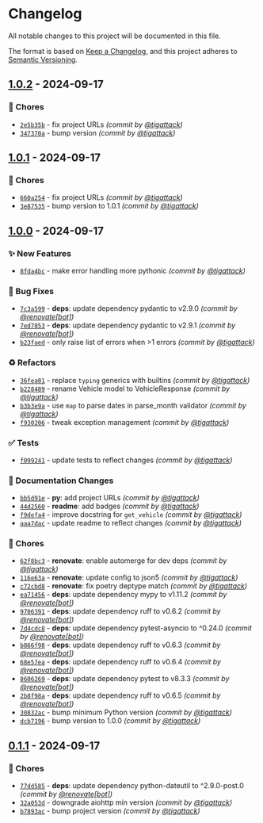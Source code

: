 # Changelog
All notable changes to this project will be documented in this file.

The format is based on [Keep a Changelog](https://keepachangelog.com/en/1.0.0/),
and this project adheres to [Semantic Versioning](https://semver.org/spec/v2.0.0.html).

## [1.0.2] - 2024-09-17
### :wrench: Chores
- [`2e5b35b`](https://github.com/tigattack/dvla-ves-api-py/commit/2e5b35bc73aa00ae58ea2bb2f85269b618088557) - fix project URLs *(commit by [@tigattack](https://github.com/tigattack))*
- [`347370a`](https://github.com/tigattack/dvla-ves-api-py/commit/347370a5483b71830f0880768449b5886b0deefc) - bump version *(commit by [@tigattack](https://github.com/tigattack))*


## [1.0.1] - 2024-09-17
### :wrench: Chores
- [`660a254`](https://github.com/tigattack/dvla-ves-api-py/commit/660a254888016c3f4112da8119e61d9edfbaa002) - fix project URLs *(commit by [@tigattack](https://github.com/tigattack))*
- [`3e87535`](https://github.com/tigattack/dvla-ves-api-py/commit/3e875351ecf146ebed73adeacb62a11cba97e7b8) - bump version to 1.0.1 *(commit by [@tigattack](https://github.com/tigattack))*


## [1.0.0] - 2024-09-17
### :sparkles: New Features
- [`8fda4bc`](https://github.com/tigattack/dvla-ves-api-py/commit/8fda4bca1224c17a24d0200036f5786bc9bee6e1) - make error handling more pythonic *(commit by [@tigattack](https://github.com/tigattack))*

### :bug: Bug Fixes
- [`7c3a599`](https://github.com/tigattack/dvla-ves-api-py/commit/7c3a5993d2b6c3e2da9a1df9e6a11c79c42d9fa3) - **deps**: update dependency pydantic to v2.9.0 *(commit by [@renovate[bot]](https://github.com/apps/renovate))*
- [`7ed7853`](https://github.com/tigattack/dvla-ves-api-py/commit/7ed7853c1f357a46ce6fb7c7b0c362838341e0e0) - **deps**: update dependency pydantic to v2.9.1 *(commit by [@renovate[bot]](https://github.com/apps/renovate))*
- [`b23faed`](https://github.com/tigattack/dvla-ves-api-py/commit/b23faedcbbae4d3d764e6d5e37484d09ccaccedd) - only raise list of errors when >1 errors *(commit by [@tigattack](https://github.com/tigattack))*

### :recycle: Refactors
- [`36fea01`](https://github.com/tigattack/dvla-ves-api-py/commit/36fea01a1dd6dadf5dee27da6247ae41b9b35228) - replace `typing` generics with builtins *(commit by [@tigattack](https://github.com/tigattack))*
- [`b228489`](https://github.com/tigattack/dvla-ves-api-py/commit/b22848904b671ece435120ce1353282ca75acf71) - rename Vehicle model to VehicleResponse *(commit by [@tigattack](https://github.com/tigattack))*
- [`b3b3e9a`](https://github.com/tigattack/dvla-ves-api-py/commit/b3b3e9a317f0434cdc318fefd39f6df97f045eeb) - use `map` to parse dates in parse_month validator *(commit by [@tigattack](https://github.com/tigattack))*
- [`f930206`](https://github.com/tigattack/dvla-ves-api-py/commit/f93020680158793d1c46e2927a2158d5522ba573) - tweak exception management *(commit by [@tigattack](https://github.com/tigattack))*

### :white_check_mark: Tests
- [`f099241`](https://github.com/tigattack/dvla-ves-api-py/commit/f099241db20dea89b50d8d1c312e15d0541239bb) - update tests to reflect changes *(commit by [@tigattack](https://github.com/tigattack))*

### :memo: Documentation Changes
- [`bb5d91e`](https://github.com/tigattack/dvla-ves-api-py/commit/bb5d91ea8b058c5f23220b638a4d7995a4219a67) - **py**: add project URLs *(commit by [@tigattack](https://github.com/tigattack))*
- [`44d2560`](https://github.com/tigattack/dvla-ves-api-py/commit/44d2560d48310bbe1638e251106e123243ea6c0b) - **readme**: add badges *(commit by [@tigattack](https://github.com/tigattack))*
- [`f9defa4`](https://github.com/tigattack/dvla-ves-api-py/commit/f9defa429a00825b755fa1f43e4397b77fa0fed1) - improve docstring for `get_vehicle` *(commit by [@tigattack](https://github.com/tigattack))*
- [`aaa7dac`](https://github.com/tigattack/dvla-ves-api-py/commit/aaa7dace766f16cba1617f093e521e9b79547d1c) - update readme to reflect changes *(commit by [@tigattack](https://github.com/tigattack))*

### :wrench: Chores
- [`62f8bc3`](https://github.com/tigattack/dvla-ves-api-py/commit/62f8bc3cb92ab5c8474f71311b52241c888b97b5) - **renovate**: enable automerge for dev deps *(commit by [@tigattack](https://github.com/tigattack))*
- [`116e63a`](https://github.com/tigattack/dvla-ves-api-py/commit/116e63acd128c261a37fc9ad72c17fa0b5cbee2b) - **renovate**: update config to json5 *(commit by [@tigattack](https://github.com/tigattack))*
- [`c72cbd8`](https://github.com/tigattack/dvla-ves-api-py/commit/c72cbd8ef7c50f2ebce5737f48f305d8b13cc962) - **renovate**: fix poetry deptype match *(commit by [@tigattack](https://github.com/tigattack))*
- [`ea71456`](https://github.com/tigattack/dvla-ves-api-py/commit/ea7145677ed10b3da5d664b9fb447d3c911abae0) - **deps**: update dependency mypy to v1.11.2 *(commit by [@renovate[bot]](https://github.com/apps/renovate))*
- [`9706391`](https://github.com/tigattack/dvla-ves-api-py/commit/9706391b37cc1f35a8607fcf318bb73ab0b47892) - **deps**: update dependency ruff to v0.6.2 *(commit by [@renovate[bot]](https://github.com/apps/renovate))*
- [`7d4cdc8`](https://github.com/tigattack/dvla-ves-api-py/commit/7d4cdc84a905b1e02ff3ca2b99fc29574e3cf877) - **deps**: update dependency pytest-asyncio to ^0.24.0 *(commit by [@renovate[bot]](https://github.com/apps/renovate))*
- [`b866f98`](https://github.com/tigattack/dvla-ves-api-py/commit/b866f9811d626e7b1135f64893b8a383e35cbb75) - **deps**: update dependency ruff to v0.6.3 *(commit by [@renovate[bot]](https://github.com/apps/renovate))*
- [`68e57ea`](https://github.com/tigattack/dvla-ves-api-py/commit/68e57ea497e2754a27bc76208cc25da4c2f4f8d8) - **deps**: update dependency ruff to v0.6.4 *(commit by [@renovate[bot]](https://github.com/apps/renovate))*
- [`8606269`](https://github.com/tigattack/dvla-ves-api-py/commit/8606269f3eb608a8d8084918aef7cf2f3324fb34) - **deps**: update dependency pytest to v8.3.3 *(commit by [@renovate[bot]](https://github.com/apps/renovate))*
- [`2b8f98a`](https://github.com/tigattack/dvla-ves-api-py/commit/2b8f98a1ffd27d7fd7e5c5f1d89d5db8aad7ee24) - **deps**: update dependency ruff to v0.6.5 *(commit by [@renovate[bot]](https://github.com/apps/renovate))*
- [`30832ac`](https://github.com/tigattack/dvla-ves-api-py/commit/30832acbe829579cad8022dfe363ee27fa149a96) - bump minimum Python version *(commit by [@tigattack](https://github.com/tigattack))*
- [`dcb7196`](https://github.com/tigattack/dvla-ves-api-py/commit/dcb7196450326bca2c746c1b30e98d039e2024eb) - bump version to 1.0.0 *(commit by [@tigattack](https://github.com/tigattack))*


## [0.1.1] - 2024-09-17
### :wrench: Chores
- [`77dd585`](https://github.com/tigattack/dvla-ves-api-py/commit/77dd5855b77fafc47fdef574568c07d128671ea0) - **deps**: update dependency python-dateutil to ^2.9.0-post.0 *(commit by [@renovate[bot]](https://github.com/apps/renovate))*
- [`32a053d`](https://github.com/tigattack/dvla-ves-api-py/commit/32a053da12092dab42b5f85613008a2594af6259) - downgrade aiohttp min version *(commit by [@tigattack](https://github.com/tigattack))*
- [`b7893ac`](https://github.com/tigattack/dvla-ves-api-py/commit/b7893ac8918b11f996d44c0fea1dd93ae455d59d) - bump project version *(commit by [@tigattack](https://github.com/tigattack))*

[0.1.1]: https://github.com/tigattack/dvla-ves-api-py/compare/0.1.0...0.1.1
[1.0.0]: https://github.com/tigattack/dvla-ves-api-py/compare/0.1.1...1.0.0
[1.0.1]: https://github.com/tigattack/dvla-ves-api-py/compare/1.0.0...1.0.1
[1.0.2]: https://github.com/tigattack/dvla-ves-api-py/compare/1.0.1...1.0.2
